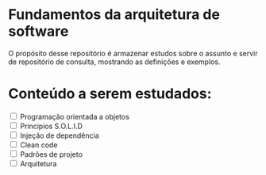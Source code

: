 # Fundamentos da arquitetura de software
O propósito desse repositório é armazenar estudos sobre o assunto e servir de repositório de consulta, mostrando as definições e exemplos.

# Conteúdo a serem estudados:
<div>
  <input type="checkbox" id="horns" name="horns">
  <label for="horns">Programação orientada a objetos</label>
</div>
<div>
  <input type="checkbox" id="horns" name="horns">
  <label for="horns">Principios S.O.L.I.D</label>
</div>
<div>
  <input type="checkbox" id="horns" name="horns">
  <label for="horns">Injeção de dependência</label>
</div>
<div>
  <input type="checkbox" id="horns" name="horns">
  <label for="horns">Clean code</label>
</div>
<div>
  <input type="checkbox" id="horns" name="horns">
  <label for="horns">Padrões de projeto</label>
</div>
<div>
  <input type="checkbox" id="horns" name="horns">
  <label for="horns">Arquitetura</label>
</div>

